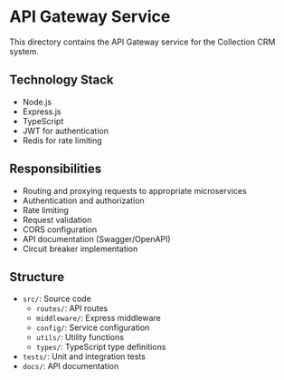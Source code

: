 # API Gateway Service

This directory contains the API Gateway service for the Collection CRM system.

## Technology Stack

- Node.js
- Express.js
- TypeScript
- JWT for authentication
- Redis for rate limiting

## Responsibilities

- Routing and proxying requests to appropriate microservices
- Authentication and authorization
- Rate limiting
- Request validation
- CORS configuration
- API documentation (Swagger/OpenAPI)
- Circuit breaker implementation

## Structure

- `src/`: Source code
  - `routes/`: API routes
  - `middleware/`: Express middleware
  - `config/`: Service configuration
  - `utils/`: Utility functions
  - `types/`: TypeScript type definitions
- `tests/`: Unit and integration tests
- `docs/`: API documentation